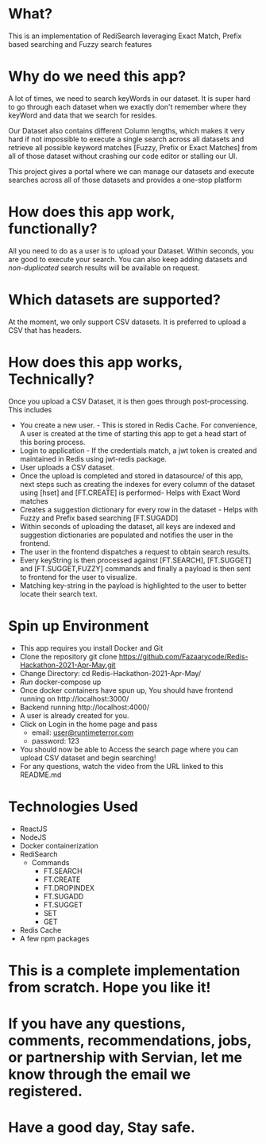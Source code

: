 <!-- 
Author: Mohamed Fazaary A S
Associate Consultant @ Servian
 -->

 # What? 
This is an implementation of RediSearch leveraging Exact Match, Prefix based searching and Fuzzy search features

# Why do we need this app? 
A lot of times, we need to search keyWords in our dataset. It is super hard to go through each dataset when we exactly don't remember where they keyWord and data that we search for resides.

Our Dataset also contains different Column lengths, which makes it very hard if not impossible to execute a single search across all datasets and retrieve all possible keyword matches [Fuzzy, Prefix or Exact Matches] from all of those dataset without crashing our code editor or stalling our UI.

This project gives a portal where we can manage our datasets and execute searches across all of those datasets and provides a one-stop platform

# How does this app work, functionally? 
All you need to do as a user is to upload your Dataset. Within seconds, you are good to execute your search.
You can also keep adding datasets and *non-duplicated* search results will be available on request.

# Which datasets are supported? 
At the moment, we only support CSV datasets. It is preferred to upload a CSV that has headers.

# How does this app works, Technically?
Once you upload a CSV Dataset, it is then goes through post-processing. This includes 

* You create a new user. - This is stored in Redis Cache. For convenience, A user is created at the time of starting this app to get a head start of this boring process.
* Login to application - If the credentials match, a jwt token is created and maintained in Redis using jwt-redis package.
* User uploads a CSV dataset.
* Once the upload is completed and stored in datasource/ of this app, next steps such as creating the indexes for every column of the dataset using [hset] and 
  [FT.CREATE] is performed- Helps with Exact Word matches
* Creates a suggestion dictionary for every row in the dataset - Helps with Fuzzy and Prefix based searching [FT.SUGADD]
* Within seconds of uploading the dataset, all keys are indexed and suggestion dictionaries are populated and notifies the user in the frontend.
* The user in the frontend dispatches a request to obtain search results.
* Every keyString is then processed against [FT.SEARCH], [FT.SUGGET] and [FT.SUGGET,FUZZY] commands and finally a payload is then sent to frontend for the user to visualize.
* Matching key-string in the payload is highlighted to the user to better locate their search text.

# Spin up Environment
 - This app requires you install Docker and Git
 - Clone the repository
   git clone https://github.com/Fazaarycode/Redis-Hackathon-2021-Apr-May.git
 - Change Directory: cd Redis-Hackathon-2021-Apr-May/
 - *Run* docker-compose up 
 - Once docker containers have spun up, You should have frontend running on http://localhost:3000/
 - Backend running http://localhost:4000/
 - A user is already created for you.
 - Click on Login in the home page and pass
   * email: user@runtimeterror.com
   * password: 123
- You should now be able to Access the search page where you can upload CSV dataset and begin searching!
- For any questions, watch the video from the URL linked to this README.md

# Technologies Used
* ReactJS
* NodeJS
* Docker containerization
* RediSearch
   - Commands
     - FT.SEARCH
     - FT.CREATE
     - FT.DROPINDEX
     - FT.SUGADD
     - FT.SUGGET
     - SET
     - GET
* Redis Cache
* A few npm packages


# This is a complete implementation from scratch. Hope you like it! 
# If you have any questions, comments, recommendations, jobs, or partnership with Servian, let me know through the email we registered. 
# Have a good day, Stay safe.

